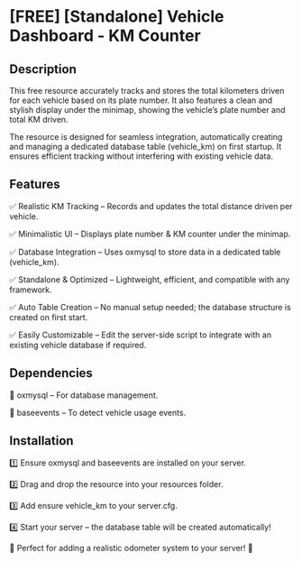 # [FREE] [Standalone] Vehicle Dashboard - KM Counter
## Description
This free resource accurately tracks and stores the total kilometers driven for each vehicle based on its plate number. It also features a clean and stylish display under the minimap, showing the vehicle’s plate number and total KM driven.

The resource is designed for seamless integration, automatically creating and managing a dedicated database table (vehicle_km) on first startup. It ensures efficient tracking without interfering with existing vehicle data.

## Features
✅ Realistic KM Tracking – Records and updates the total distance driven per vehicle.

✅ Minimalistic UI – Displays plate number & KM counter under the minimap.

✅ Database Integration – Uses oxmysql to store data in a dedicated table (vehicle_km).

✅ Standalone & Optimized – Lightweight, efficient, and compatible with any framework.

✅ Auto Table Creation – No manual setup needed; the database structure is created on first start.

✅ Easily Customizable – Edit the server-side script to integrate with an existing vehicle database if required.

## Dependencies
🔹 oxmysql – For database management.

🔹 baseevents – To detect vehicle usage events.

## Installation
1️⃣ Ensure oxmysql and baseevents are installed on your server.

2️⃣ Drag and drop the resource into your resources folder.

3️⃣ Add ensure vehicle_km to your server.cfg.

4️⃣ Start your server – the database table will be created automatically!


🔹 Perfect for adding a realistic odometer system to your server! 🚀
